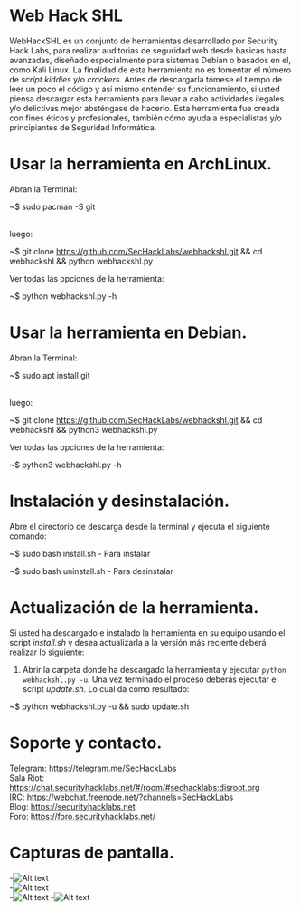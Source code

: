 # Web Hack SHL

WebHackSHL es un conjunto de herramientas desarrollado por Security Hack Labs, para realizar auditorias de seguridad web desde basicas hasta avanzadas, diseñado especialmente para sistemas Debian o basados en el, como Kali Linux. La finalidad de esta herramienta no es fomentar el número de <em>script kiddies</em> y/o <em>crackers</em>. Antes de descargarla tómese el tiempo de leer un poco el código y así mismo entender su funcionamiento, si usted piensa descargar esta herramienta para llevar a cabo actividades ilegales y/o delictivas mejor absténgase de hacerlo. Esta herramienta fue creada con fines éticos y profesionales, también cómo ayuda a especialistas y/o principiantes de Seguridad Informática.


# Usar la herramienta en ArchLinux.
Abran la Terminal:</br>

~$ sudo pacman -S git</br></br>

luego:</br>

~$ git clone https://github.com/SecHackLabs/webhackshl.git && cd webhackshl && python webhackshl.py</br>

Ver todas las opciones de la herramienta:</br>

~$ python webhackshl.py -h</br>

# Usar la herramienta en Debian.
Abran la Terminal:</br>

~$ sudo apt install git</br></br>

luego:</br>

~$ git clone https://github.com/SecHackLabs/webhackshl.git && cd webhackshl && python3 webhackshl.py</br>

Ver todas las opciones de la herramienta:</br>

~$ python3 webhackshl.py -h

# Instalación y desinstalación.

Abre el directorio de descarga desde la terminal y ejecuta el siguiente comando:</br>

~$ sudo bash install.sh - Para instalar</br>

~$ sudo bash uninstall.sh - Para desinstalar</br>

# Actualización de la herramienta.

Si usted ha descargado e instalado la herramienta en su equipo usando el script <em>install.sh</em> y desea actualizarla a la versión más reciente deberá realizar lo siguiente:</br>

1. Abrir la carpeta donde ha descargado la herramienta y ejecutar <code>python webhackshl.py -u</code>. Una vez terminado el proceso deberás ejecutar el script <em>update.sh</em>. Lo cual da cómo resultado:</br>

~$ python webhackshl.py -u && sudo update.sh</br>

# Soporte y contacto.

Telegram: https://telegram.me/SecHackLabs</br>
Sala Riot: https://chat.securityhacklabs.net/#/room/#sechacklabs:disroot.org</br>
IRC: https://webchat.freenode.net/?channels=SecHackLabs</br>
Blog: https://securityhacklabs.net</br>
Foro: https://foro.securityhacklabs.net/</br>

# Capturas de pantalla.
-![Alt text](https://raw.githubusercontent.com/SecHackLabs/webhackshl/python3/screenshots/webhackshl-main.png "Main Screen")          
-![Alt text](https://raw.githubusercontent.com/SecHackLabs/webhackshl/python3/screenshots/webhackshl-dorksearch.png "Dork Script")  
-![Alt text](https://raw.githubusercontent.com/SecHackLabs/webhackshl/python3/screenshots/webhackshl-dns.png "DNS Search") 
-![Alt text](https://raw.githubusercontent.com/SecHackLabs/webhackshl/python3/screenshots/webhackshl-adminfind.png "Admin Finder Script") 

